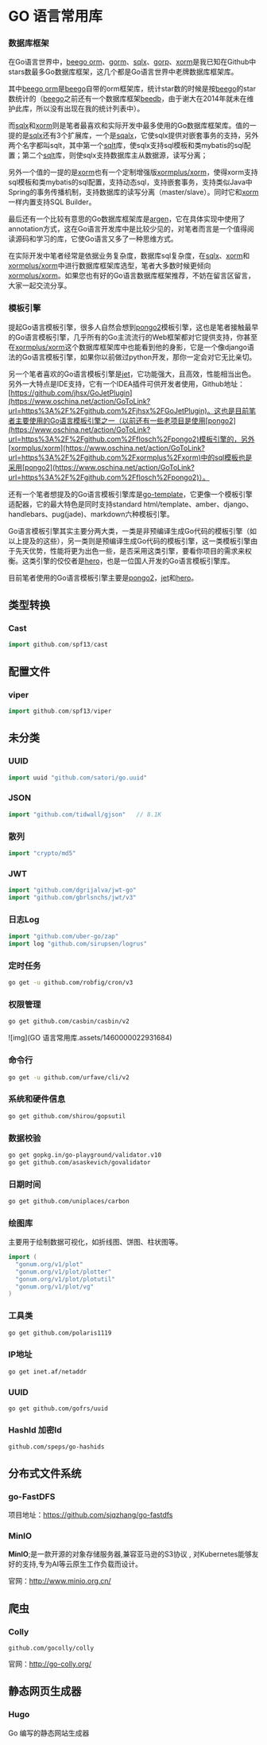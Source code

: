 # GO 语言常用库

### 数据库框架

在Go语言世界中，[beego orm](https://www.oschina.net/action/GoToLink?url=https%3A%2F%2Fgithub.com%2Fastaxie%2Fbeego%2Ftree%2Fmaster%2Form)、[gorm](https://www.oschina.net/action/GoToLink?url=https%3A%2F%2Fgithub.com%2Fjinzhu%2Fgorm)、[sqlx](https://www.oschina.net/action/GoToLink?url=https%3A%2F%2Fgithub.com%2Fjmoiron%2Fsqlx)、[gorp](https://www.oschina.net/action/GoToLink?url=https%3A%2F%2Fgithub.com%2Fgo-gorp%2Fgorp)、[xorm](https://www.oschina.net/action/GoToLink?url=https%3A%2F%2Fgithub.com%2Fgo-xorm%2Fxorm)是我已知在Github中stars数最多Go数据库框架，这几个都是Go语言世界中老牌数据库框架库。

其中[beego orm](https://www.oschina.net/action/GoToLink?url=https%3A%2F%2Fgithub.com%2Fastaxie%2Fbeego%2Ftree%2Fmaster%2Form)是[beego](https://www.oschina.net/action/GoToLink?url=https%3A%2F%2Fgithub.com%2Fastaxie%2Fbeego)自带的orm框架库，统计star数的时候是按[beego](https://www.oschina.net/action/GoToLink?url=https%3A%2F%2Fgithub.com%2Fastaxie%2Fbeego)的star数统计的（[beego](https://www.oschina.net/action/GoToLink?url=https%3A%2F%2Fgithub.com%2Fastaxie%2Fbeego)之前还有一个数据库框架[beedb](https://www.oschina.net/action/GoToLink?url=https%3A%2F%2Fgithub.com%2Fastaxie%2Fbeedb)，由于谢大在2014年就未在维护此库，所以没有出现在我的统计列表中）。

而[sqlx](https://www.oschina.net/action/GoToLink?url=https%3A%2F%2Fgithub.com%2Fjmoiron%2Fsqlx)和[xorm](https://www.oschina.net/action/GoToLink?url=https%3A%2F%2Fgithub.com%2Fgo-xorm%2Fxorm)则是笔者最喜欢和实际开发中最多使用的Go数据库框架库。值的一提的是[sqlx](https://www.oschina.net/action/GoToLink?url=https%3A%2F%2Fgithub.com%2Fjmoiron%2Fsqlx)还有3个扩展库，一个是[sqalx](https://www.oschina.net/action/GoToLink?url=https%3A%2F%2Fgithub.com%2Fheetch%2Fsqalx)，它使sqlx提供对嵌套事务的支持，另外两个名字都叫sqlt，其中第一个[sqlt](https://www.oschina.net/action/GoToLink?url=https%3A%2F%2Fgithub.com%2Fit512%2Fsqlt)库，使sqlx支持sql模板和类mybatis的sql配置；第二个[sqlt](https://www.oschina.net/action/GoToLink?url=https%3A%2F%2Fgithub.com%2Falbert-widi%2Fsqlt)库，则使sqlx支持数据库主从数据源，读写分离；

另外一个值的一提的是[xorm](https://www.oschina.net/action/GoToLink?url=https%3A%2F%2Fgithub.com%2Fgo-xorm%2Fxorm)也有一个定制增强版[xormplus/xorm](https://www.oschina.net/action/GoToLink?url=https%3A%2F%2Fgithub.com%2Fxormplus%2Fxorm)，使得xorm支持sql模板和类mybatis的sql配置，支持动态sql，支持嵌套事务，支持类似Java中Spring的事务传播机制，支持数据库的读写分离（master/slave）。同时它和[xorm](https://www.oschina.net/action/GoToLink?url=https%3A%2F%2Fgithub.com%2Fgo-xorm%2Fxorm)一样内置支持SQL Builder。

最后还有一个比较有意思的Go数据库框架库是[argen](https://www.oschina.net/action/GoToLink?url=https%3A%2F%2Fgithub.com%2Fmonochromegane%2Fargen)，它在具体实现中使用了annotation方式，这在Go语言开发库中是比较少见的，对笔者而言是一个值得阅读源码和学习的库，它使Go语言又多了一种思维方式。

在实际开发中笔者经常是依据业务复杂度，数据库sql复杂度，在[sqlx](https://www.oschina.net/action/GoToLink?url=https%3A%2F%2Fgithub.com%2Fjmoiron%2Fsqlx)、[xorm](https://www.oschina.net/action/GoToLink?url=https%3A%2F%2Fgithub.com%2Fgo-xorm%2Fxorm)和[xormplus/xorm](https://www.oschina.net/action/GoToLink?url=https%3A%2F%2Fgithub.com%2Fxormplus%2Fxorm)中进行数据库框架库选型，笔者大多数时候更倾向[xormplus/xorm](https://www.oschina.net/action/GoToLink?url=https%3A%2F%2Fgithub.com%2Fxormplus%2Fxorm)。如果您也有好的Go语言数据库框架推荐，不妨在留言区留言，大家一起交流分享。

### 模板引擎

提起Go语言模板引擎，很多人自然会想到[pongo2](https://www.oschina.net/action/GoToLink?url=https%3A%2F%2Fgithub.com%2Fflosch%2Fpongo2)模板引擎，这也是笔者接触最早的Go语言模板引擎，几乎所有的Go主流流行的Web框架都对它提供支持，你甚至在[xormplus/xorm](https://www.oschina.net/action/GoToLink?url=https%3A%2F%2Fgithub.com%2Fxormplus%2Fxorm)这个数据库框架库中也能看到他的身影，它是一个像django语法的Go语言模板引擎，如果你以前做过python开发，那你一定会对它无比亲切。

另一个笔者喜欢的Go语言模板引擎是[jet](https://www.oschina.net/action/GoToLink?url=https%3A%2F%2Fgithub.com%2FCloudyKit%2Fjet)，它功能强大，且高效，性能相当出色。另外一大特点是IDE支持，它有一个IDEA插件可供开发者使用，Github地址：[https://github.com/jhsx/GoJetPlugin](https://www.oschina.net/action/GoToLink?url=https%3A%2F%2Fgithub.com%2Fjhsx%2FGoJetPlugin)。这也是目前笔者主要使用的Go语言模板引擎之一（以前还有一些老项目是使用[pongo2](https://www.oschina.net/action/GoToLink?url=https%3A%2F%2Fgithub.com%2Fflosch%2Fpongo2)模板引擎的，另外[xormplus/xorm](https://www.oschina.net/action/GoToLink?url=https%3A%2F%2Fgithub.com%2Fxormplus%2Fxorm)中的sql模板也是采用[pongo2](https://www.oschina.net/action/GoToLink?url=https%3A%2F%2Fgithub.com%2Fflosch%2Fpongo2)）。

还有一个笔者想提及的Go语言模板引擎库是[go-template](https://www.oschina.net/action/GoToLink?url=https%3A%2F%2Fgithub.com%2Fkataras%2Fgo-template)，它更像一个模板引擎适配器，它的最大特色是同时支持standard html/template、amber、django、handlebars、pug(jade)、markdown六种模板引擎。

Go语言模板引擎其实主要分两大类，一类是非预编译生成Go代码的模板引擎（如以上提及的这些），另一类则是预编译生成Go代码的模板引擎，这一类模板引擎由于先天优势，性能将更为出色一些，是否采用这类引擎，要看你项目的需求来权衡。这类引擎的佼佼者是[hero](https://www.oschina.net/action/GoToLink?url=https%3A%2F%2Fgithub.com%2Fshiyanhui%2Fhero)，也是一位国人开发的Go语言模板引擎库。

目前笔者使用的Go语言模板引擎主要是[pongo2](https://www.oschina.net/action/GoToLink?url=https%3A%2F%2Fgithub.com%2Fflosch%2Fpongo2)，[jet](https://www.oschina.net/action/GoToLink?url=https%3A%2F%2Fgithub.com%2FCloudyKit%2Fjet)和[hero](https://www.oschina.net/action/GoToLink?url=https%3A%2F%2Fgithub.com%2Fshiyanhui%2Fhero)。

## 类型转换

### Cast

```go
import github.com/spf13/cast
```

## 配置文件

### viper

```go
import github.com/spf13/viper
```



## 未分类

### UUID

```go
import uuid "github.com/satori/go.uuid"
```

### JSON

```go
import "github.com/tidwall/gjson"	// 8.1K
```

### 散列

```go
import "crypto/md5"
```



### JWT

```go
import "github.com/dgrijalva/jwt-go"
import "github.com/gbrlsnchs/jwt/v3"
```

### 日志Log

```go
import "github.com/uber-go/zap"
import log "github.com/sirupsen/logrus"
```

### 定时任务

```bash
go get -u github.com/robfig/cron/v3
```

### 权限管理

```bash
go get github.com/casbin/casbin/v2
```

![img](GO 语言常用库.assets/1460000022931684)

### 命令行

```bash
go get -u github.com/urfave/cli/v2
```

### 系统和硬件信息

```bash
go get github.com/shirou/gopsutil
```

### 数据校验

```bash
go get gopkg.in/go-playground/validator.v10
go get github.com/asaskevich/govalidator
```

### 日期时间

```bash
go get github.com/uniplaces/carbon
```

### 绘图库

主要用于绘制数据可视化，如折线图、饼图、柱状图等。

```go
import (
  "gonum.org/v1/plot"
  "gonum.org/v1/plot/plotter"
  "gonum.org/v1/plot/plotutil"
  "gonum.org/v1/plot/vg"
)
```

### 工具类

```bash
go get github.com/polaris1119
```

### IP地址

```bash
go get inet.af/netaddr
```

### UUID

```
go get github.com/gofrs/uuid
```

### HashId   加密Id

```
github.com/speps/go-hashids
```

## 分布式文件系统

### go-FastDFS

项目地址：https://github.com/sjqzhang/go-fastdfs

### MinIO

**MinIO**;是一款开源的对象存储服务器,兼容亚马逊的S3协议 , 对Kubernetes能够友好的支持,专为AI等云原生工作负载而设计。

官网：http://www.minio.org.cn/

## 爬虫

### Colly 

```
github.com/gocolly/colly
```

官网：http://go-colly.org/

## 静态网页生成器

### Hugo 
Go 编写的静态网站生成器

